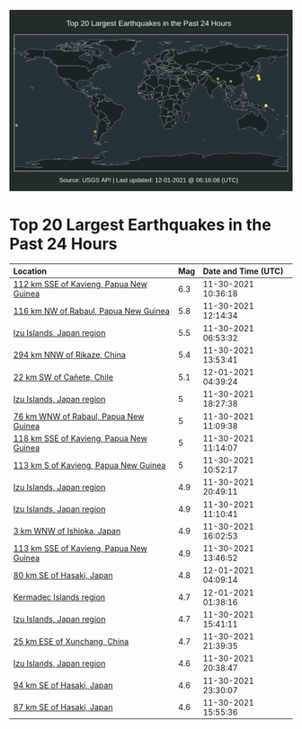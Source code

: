 ![Map](./map.png)

# Top 20 Largest Earthquakes in the Past 24 Hours

| Location | Mag | Date and Time (UTC) |
|:---|:---|:---|
| [112 km SSE of Kavieng, Papua New Guinea](https://earthquake.usgs.gov/earthquakes/eventpage/us6000g7v8) | 6.3 | 11-30-2021 10:36:18 |
| [116 km NW of Rabaul, Papua New Guinea](https://earthquake.usgs.gov/earthquakes/eventpage/us6000g7w4) | 5.8 | 11-30-2021 12:14:34 |
| [Izu Islands, Japan region](https://earthquake.usgs.gov/earthquakes/eventpage/us6000g7tw) | 5.5 | 11-30-2021 06:53:32 |
| [294 km NNW of Rikaze, China](https://earthquake.usgs.gov/earthquakes/eventpage/us6000g7wd) | 5.4 | 11-30-2021 13:53:41 |
| [22 km SW of Cañete, Chile](https://earthquake.usgs.gov/earthquakes/eventpage/us6000g836) | 5.1 | 12-01-2021 04:39:24 |
| [Izu Islands, Japan region](https://earthquake.usgs.gov/earthquakes/eventpage/us6000g7z5) | 5 | 11-30-2021 18:27:38 |
| [76 km WNW of Rabaul, Papua New Guinea](https://earthquake.usgs.gov/earthquakes/eventpage/us6000g7vi) | 5 | 11-30-2021 11:09:38 |
| [118 km SSE of Kavieng, Papua New Guinea](https://earthquake.usgs.gov/earthquakes/eventpage/us6000g7vl) | 5 | 11-30-2021 11:14:07 |
| [113 km S of Kavieng, Papua New Guinea](https://earthquake.usgs.gov/earthquakes/eventpage/us6000g7vp) | 5 | 11-30-2021 10:52:17 |
| [Izu Islands, Japan region](https://earthquake.usgs.gov/earthquakes/eventpage/us6000g807) | 4.9 | 11-30-2021 20:49:11 |
| [Izu Islands, Japan region](https://earthquake.usgs.gov/earthquakes/eventpage/us6000g7vj) | 4.9 | 11-30-2021 11:10:41 |
| [3 km WNW of Ishioka, Japan](https://earthquake.usgs.gov/earthquakes/eventpage/us6000g7x3) | 4.9 | 11-30-2021 16:02:53 |
| [113 km SSE of Kavieng, Papua New Guinea](https://earthquake.usgs.gov/earthquakes/eventpage/us6000g7wc) | 4.9 | 11-30-2021 13:46:52 |
| [80 km SE of Hasaki, Japan](https://earthquake.usgs.gov/earthquakes/eventpage/us6000g835) | 4.8 | 12-01-2021 04:09:14 |
| [Kermadec Islands region](https://earthquake.usgs.gov/earthquakes/eventpage/us6000g82i) | 4.7 | 12-01-2021 01:38:16 |
| [Izu Islands, Japan region](https://earthquake.usgs.gov/earthquakes/eventpage/us6000g7ww) | 4.7 | 11-30-2021 15:41:11 |
| [25 km ESE of Xunchang, China](https://earthquake.usgs.gov/earthquakes/eventpage/us6000g80u) | 4.7 | 11-30-2021 21:39:35 |
| [Izu Islands, Japan region](https://earthquake.usgs.gov/earthquakes/eventpage/us6000g80f) | 4.6 | 11-30-2021 20:38:47 |
| [94 km SE of Hasaki, Japan](https://earthquake.usgs.gov/earthquakes/eventpage/us6000g81t) | 4.6 | 11-30-2021 23:30:07 |
| [87 km SE of Hasaki, Japan](https://earthquake.usgs.gov/earthquakes/eventpage/us6000g7x1) | 4.6 | 11-30-2021 15:55:36 |
